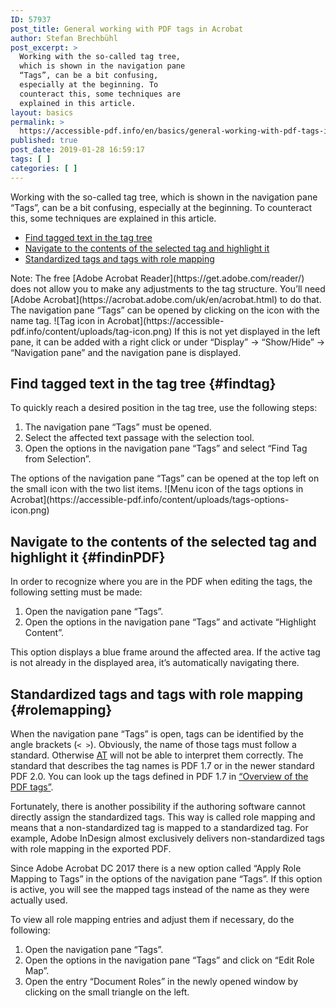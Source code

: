 ```yaml
---
ID: 57937
post_title: General working with PDF tags in Acrobat
author: Stefan Brechbühl
post_excerpt: >
  Working with the so-called tag tree,
  which is shown in the navigation pane
  “Tags”, can be a bit confusing,
  especially at the beginning. To
  counteract this, some techniques are
  explained in this article.
layout: basics
permalink: >
  https://accessible-pdf.info/en/basics/general-working-with-pdf-tags-in-acrobat/
published: true
post_date: 2019-01-28 16:59:17
tags: [ ]
categories: [ ]
---
```

Working with the so-called tag tree, which is shown in the navigation pane “Tags”, can be a bit confusing, especially at the beginning. To counteract this, some techniques are explained in this article.

- [Find tagged text in the tag tree](#findtag)
- [Navigate to the contents of the selected tag and highlight it](#findinPDF)
- [Standardized tags and tags with role mapping](#rolemapping)

<aside class="note-block" markdown="1">
Note: The free [Adobe Acrobat Reader](https://get.adobe.com/reader/) does not allow you to make any adjustments to the tag structure. You’ll need [Adobe Acrobat](https://acrobat.adobe.com/uk/en/acrobat.html) to do that.
</aside>

<aside class="note-block" markdown="1">
The navigation pane “Tags” can be opened by clicking on the icon with the name tag.
![Tag icon in Acrobat](https://accessible-pdf.info/content/uploads/tag-icon.png)
If this is not yet displayed in the left pane, it can be added with a right click or under “Display” → “Show/Hide” → “Navigation pane” and the navigation pane is displayed.
</aside>

## Find tagged text in the tag tree {#findtag}

To quickly reach a desired position in the tag tree, use the following steps:

1. The navigation pane “Tags” must be opened.
2. Select the affected text passage with the selection tool.
3. Open the options in the navigation pane “Tags” and select “Find Tag from Selection”.

<aside class="note-block" markdown="1">
The options of the navigation pane “Tags” can be opened at the top left on the small icon with the two list items.
![Menu icon of the tags options in Acrobat](https://accessible-pdf.info/content/uploads/tags-options-icon.png)
</aside>

## Navigate to the contents of the selected tag and highlight it {#findinPDF}

In order to recognize where you are in the PDF when editing the tags, the following setting must be made:

1. Open the navigation pane “Tags”.
2. Open the options in the navigation pane “Tags” and activate “Highlight Content”.

This option displays a blue frame around the affected area. If the active tag is not already in the displayed area, it’s automatically navigating there.

## Standardized tags and tags with role mapping {#rolemapping}

When the navigation pane “Tags” is open, tags can be identified by the angle brackets (`< >`). Obviously, the name of those tags must follow a standard. Otherwise [AT](https://accessible-pdf.info/en/glossary/#at) will not be able to interpret them correctly. The standard that describes the tag names is PDF 1.7 or in the newer standard PDF 2.0. You can look up the tags defined in PDF 1.7 in [“Overview of the PDF tags”](https://accessible-pdf.info/en/basics/overview-of-the-pdf-tags/).

Fortunately, there is another possibility if the authoring software cannot directly assign the standardized tags. This way is called role mapping and means that a non-standardized tag is mapped to a standardized tag. For example, Adobe InDesign almost exclusively delivers non-standardized tags with role mapping in the exported PDF.

<aside class="note-block" markdown="1">
Since Adobe Acrobat DC 2017 there is a new option called “Apply Role Mapping to Tags” in the options of the navigation pane “Tags”. If this option is active, you will see the mapped tags instead of the name as they were actually used.
</aside>

To view all role mapping entries and adjust them if necessary, do the following:

1. Open the navigation pane “Tags”.
2. Open the options in the navigation pane “Tags” and click on “Edit Role Map”.
3. Open the entry “Document Roles” in the newly opened window by clicking on the small triangle on the left.